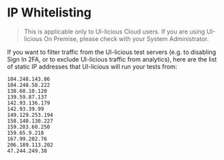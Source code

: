 # IP Whitelisting

> This is applicable only to UI-licious Cloud users. If you are using UI-licious On Premise, please check with your System Administrator.

If you want to filter traffic from the UI-licious test servers (e.g. to disabling Sign In 2FA, or to exclude UI-licious traffic from analytics), here are the list of static IP addresses that UI-licious will run your tests from: 

```
104.248.143.86
104.248.58.222
138.68.10.120
139.59.87.137
142.93.136.179
142.93.39.99
149.129.253.194
158.140.130.227
159.203.60.250
159.65.9.218
167.99.202.76
206.189.113.202
47.244.249.38
```